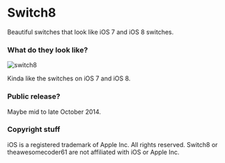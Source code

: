 Switch8
=======

Beautiful switches that look like iOS 7 and iOS 8 switches.

### What do they look like?
![switch8](http://i.imgur.com/8WNMXgG.png)

Kinda like the switches on iOS 7 and iOS 8.

### Public release?
Maybe mid to late October 2014.

### Copyright stuff
iOS is a registered trademark of Apple Inc. All rights reserved. Switch8 or theawesomecoder61 are not affiliated with iOS or Apple Inc.
